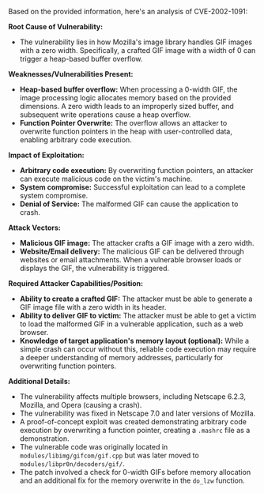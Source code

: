 Based on the provided information, here's an analysis of CVE-2002-1091:

**Root Cause of Vulnerability:**
- The vulnerability lies in how Mozilla's image library handles GIF images with a zero width. Specifically, a crafted GIF image with a width of 0 can trigger a heap-based buffer overflow.

**Weaknesses/Vulnerabilities Present:**
- **Heap-based buffer overflow:** When processing a 0-width GIF, the image processing logic allocates memory based on the provided dimensions. A zero width leads to an improperly sized buffer, and subsequent write operations cause a heap overflow.
- **Function Pointer Overwrite:** The overflow allows an attacker to overwrite function pointers in the heap with user-controlled data, enabling arbitrary code execution.

**Impact of Exploitation:**
- **Arbitrary code execution:** By overwriting function pointers, an attacker can execute malicious code on the victim's machine.
- **System compromise:**  Successful exploitation can lead to a complete system compromise.
- **Denial of Service:** The malformed GIF can cause the application to crash.

**Attack Vectors:**
- **Malicious GIF image:** The attacker crafts a GIF image with a zero width.
- **Website/Email delivery:** The malicious GIF can be delivered through websites or email attachments. When a vulnerable browser loads or displays the GIF, the vulnerability is triggered.

**Required Attacker Capabilities/Position:**
- **Ability to create a crafted GIF:** The attacker must be able to generate a GIF image file with a zero width in its header.
- **Ability to deliver GIF to victim:** The attacker must be able to get a victim to load the malformed GIF in a vulnerable application, such as a web browser.
- **Knowledge of target application's memory layout (optional):** While a simple crash can occur without this, reliable code execution may require a deeper understanding of memory addresses, particularly for overwriting function pointers.

**Additional Details:**
- The vulnerability affects multiple browsers, including Netscape 6.2.3, Mozilla, and Opera (causing a crash).
- The vulnerability was fixed in Netscape 7.0 and later versions of Mozilla.
- A proof-of-concept exploit was created demonstrating arbitrary code execution by overwriting a function pointer, creating a `.mashrc` file as a demonstration.
- The vulnerable code was originally located in `modules/libimg/gifcom/gif.cpp` but was later moved to `modules/libpr0n/decoders/gif/`.
- The patch involved a check for 0-width GIFs before memory allocation and an additional fix for the memory overwrite in the `do_lzw` function.